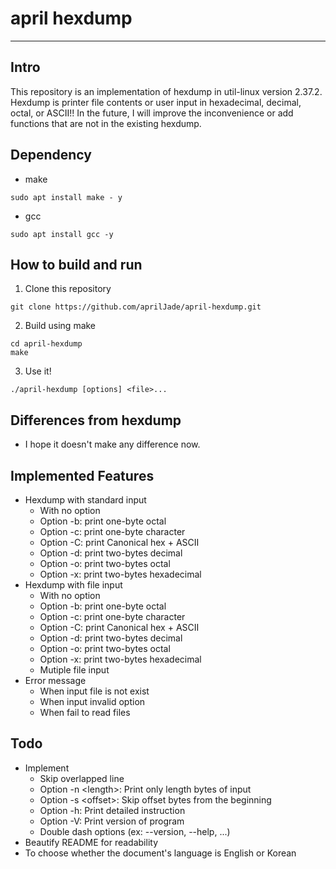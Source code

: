 # april hexdump
---
## Intro
This repository is an implementation of hexdump in util-linux version 2.37.2. Hexdump is printer file contents or user input in hexadecimal, decimal, octal, or ASCII!! In the future, I will improve the inconvenience or add functions that are not in the existing hexdump.

## Dependency
- make
```
sudo apt install make - y
```

- gcc
```
sudo apt install gcc -y
```

## How to build and run
1. Clone this repository
```
git clone https://github.com/aprilJade/april-hexdump.git
```
2. Build using make
```
cd april-hexdump
make
```
3. Use it!
```
./april-hexdump [options] <file>...
```

## Differences from hexdump
- I hope it doesn't make any difference now.

## Implemented Features
- Hexdump with standard input
  - With no option
  - Option -b: print one-byte octal
  - Option -c: print one-byte character
  - Option -C: print Canonical hex + ASCII
  - Option -d: print two-bytes decimal
  - Option -o: print two-bytes octal
  - Option -x: print two-bytes hexadecimal
- Hexdump with file input
  - With no option
  - Option -b: print one-byte octal
  - Option -c: print one-byte character
  - Option -C: print Canonical hex + ASCII
  - Option -d: print two-bytes decimal
  - Option -o: print two-bytes octal
  - Option -x: print two-bytes hexadecimal
  - Mutiple file input
- Error message
  - When input file is not exist
  - When input invalid option
  - When fail to read files

## Todo
- Implement
  - Skip overlapped line
  - Option -n \<length>\: Print only length bytes of input
  - Option -s \<offset>\: Skip offset bytes from the beginning
  - Option -h: Print detailed instruction
  - Option -V: Print version of program
  - Double dash options (ex: --version, --help, ...)
- Beautify README for readability
- To choose whether the document's language is English or Korean
